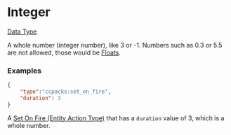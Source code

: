# Integer

[Data Type](../data_types.md)

A whole number (integer number), like 3 or -1. Numbers such as 0.3 or 5.5 are not allowed, those would be [Floats](float.md).


### Examples

```json
{
	"type":"ccpacks:set_on_fire",
	"duration": 3
}
```

A [Set On Fire (Entity Action Type)](https://apoli.readthedocs.io/en/latest/types/entity_action_types/set_on_fire/) that has a `duration` value of 3, which is a whole number.
